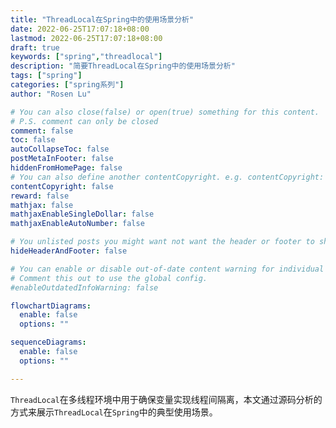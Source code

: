 ```yaml
---
title: "ThreadLocal在Spring中的使用场景分析"
date: 2022-06-25T17:07:18+08:00
lastmod: 2022-06-25T17:07:18+08:00
draft: true
keywords: ["spring","threadlocal"]
description: "简要ThreadLocal在Spring中的使用场景分析"
tags: ["spring"]
categories: ["spring系列"]
author: "Rosen Lu"

# You can also close(false) or open(true) something for this content.
# P.S. comment can only be closed
comment: false
toc: false
autoCollapseToc: false
postMetaInFooter: false
hiddenFromHomePage: false
# You can also define another contentCopyright. e.g. contentCopyright: "This is another copyright."
contentCopyright: false
reward: false
mathjax: false
mathjaxEnableSingleDollar: false
mathjaxEnableAutoNumber: false

# You unlisted posts you might want not want the header or footer to show
hideHeaderAndFooter: false

# You can enable or disable out-of-date content warning for individual post.
# Comment this out to use the global config.
#enableOutdatedInfoWarning: false

flowchartDiagrams:
  enable: false
  options: ""

sequenceDiagrams: 
  enable: false
  options: ""

---
```


`ThreadLocal`在多线程环境中用于确保变量实现线程间隔离，本文通过源码分析的方式来展示`ThreadLocal`在`Spring`中的典型使用场景。

<!--more-->
